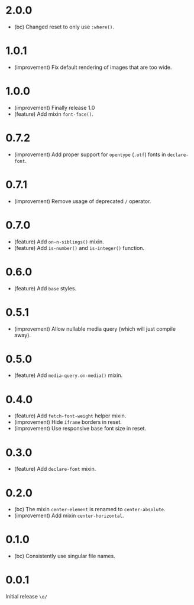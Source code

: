 2.0.0
=====

* (bc) Changed reset to only use `:where()`.


1.0.1
=====

* (improvement) Fix default rendering of images that are too wide.


1.0.0
=====

* (improvement) Finally release 1.0
* (feature) Add mixin `font-face()`.


0.7.2
=====

* (improvement) Add proper support for `opentype` (`.otf`) fonts in `declare-font`.


0.7.1
=====

*   (improvement) Remove usage of deprecated `/` operator.


0.7.0
=====

*   (feature) Add `on-n-siblings()` mixin.
*   (feature) Add `is-number()` and `is-integer()` function.


0.6.0
=====

*   (feature) Add `base` styles.


0.5.1
=====

*   (improvement) Allow nullable media query (which will just compile away).


0.5.0
=====

*   (feature) Add `media-query.on-media()` mixin.


0.4.0
=====

*   (feature) Add `fetch-font-weight` helper mixin.
*   (improvement) Hide `iframe` borders in reset.
*   (improvement) Use responsive base font size in reset.


0.3.0
=====

*   (feature) Add `declare-font` mixin.


0.2.0
=====

*   (bc) The mixin `center-element` is renamed to `center-absolute`.
*   (improvement) Add mixin `center-horizontal`.


0.1.0
=====

*   (bc) Consistently use singular file names.


0.0.1
=====

Initial release `\o/`
